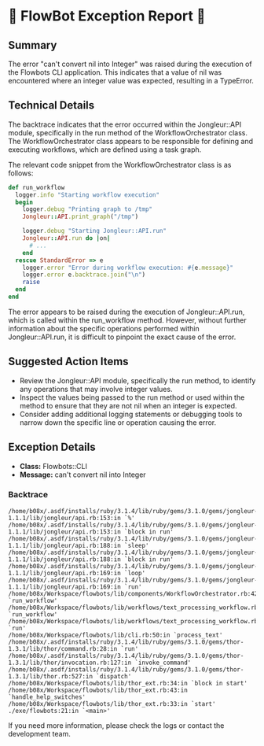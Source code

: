 # 🤖 FlowBot Exception Report 🤖


## Summary
The error "can't convert nil into Integer" was raised during the execution of the Flowbots CLI application. This indicates that a value of nil was encountered where an integer value was expected, resulting in a TypeError.

## Technical Details
The backtrace indicates that the error occurred within the Jongleur::API module, specifically in the run method of the WorkflowOrchestrator class. The WorkflowOrchestrator class appears to be responsible for defining and executing workflows, which are defined using a task graph.

The relevant code snippet from the WorkflowOrchestrator class is as follows:

```ruby
def run_workflow
  logger.info "Starting workflow execution"
  begin
    logger.debug "Printing graph to /tmp"
    Jongleur::API.print_graph("/tmp")

    logger.debug "Starting Jongleur::API.run"
    Jongleur::API.run do |on|
      # ...
    end
  rescue StandardError => e
    logger.error "Error during workflow execution: #{e.message}"
    logger.error e.backtrace.join("\n")
    raise
  end
end
```

The error appears to be raised during the execution of Jongleur::API.run, which is called within the run_workflow method. However, without further information about the specific operations performed within Jongleur::API.run, it is difficult to pinpoint the exact cause of the error.

## Suggested Action Items
- Review the Jongleur::API module, specifically the run method, to identify any operations that may involve integer values.
- Inspect the values being passed to the run method or used within the method to ensure that they are not nil when an integer is expected.
- Consider adding additional logging statements or debugging tools to narrow down the specific line or operation causing the error.


## Exception Details

- **Class:** Flowbots::CLI
- **Message:** can't convert nil into Integer

### Backtrace

```
/home/b08x/.asdf/installs/ruby/3.1.4/lib/ruby/gems/3.1.0/gems/jongleur-1.1.1/lib/jongleur/api.rb:153:in `%'
/home/b08x/.asdf/installs/ruby/3.1.4/lib/ruby/gems/3.1.0/gems/jongleur-1.1.1/lib/jongleur/api.rb:153:in `block in run'
/home/b08x/.asdf/installs/ruby/3.1.4/lib/ruby/gems/3.1.0/gems/jongleur-1.1.1/lib/jongleur/api.rb:188:in `sleep'
/home/b08x/.asdf/installs/ruby/3.1.4/lib/ruby/gems/3.1.0/gems/jongleur-1.1.1/lib/jongleur/api.rb:188:in `block in run'
/home/b08x/.asdf/installs/ruby/3.1.4/lib/ruby/gems/3.1.0/gems/jongleur-1.1.1/lib/jongleur/api.rb:169:in `loop'
/home/b08x/.asdf/installs/ruby/3.1.4/lib/ruby/gems/3.1.0/gems/jongleur-1.1.1/lib/jongleur/api.rb:169:in `run'
/home/b08x/Workspace/flowbots/lib/components/WorkflowOrchestrator.rb:42:in `run_workflow'
/home/b08x/Workspace/flowbots/lib/workflows/text_processing_workflow.rb:82:in `run_workflow'
/home/b08x/Workspace/flowbots/lib/workflows/text_processing_workflow.rb:28:in `run'
/home/b08x/Workspace/flowbots/lib/cli.rb:50:in `process_text'
/home/b08x/.asdf/installs/ruby/3.1.4/lib/ruby/gems/3.1.0/gems/thor-1.3.1/lib/thor/command.rb:28:in `run'
/home/b08x/.asdf/installs/ruby/3.1.4/lib/ruby/gems/3.1.0/gems/thor-1.3.1/lib/thor/invocation.rb:127:in `invoke_command'
/home/b08x/.asdf/installs/ruby/3.1.4/lib/ruby/gems/3.1.0/gems/thor-1.3.1/lib/thor.rb:527:in `dispatch'
/home/b08x/Workspace/flowbots/lib/thor_ext.rb:34:in `block in start'
/home/b08x/Workspace/flowbots/lib/thor_ext.rb:43:in `handle_help_switches'
/home/b08x/Workspace/flowbots/lib/thor_ext.rb:33:in `start'
./exe/flowbots:21:in `<main>'
```

If you need more information, please check the logs or contact the development team.
